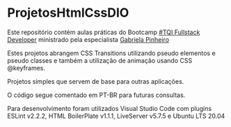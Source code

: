 # ProjetosHtmlCssDIO

Este repositório contém aulas práticas do Bootcamp [#TQI Fullstack Developer](https://web.dio.me/track/tqi-fullstack-developer) ministrado pela especialista [Gabriela Pinheiro](https://github.com/SpruceGabriela)

Estes projetos abrangem CSS Transitions utilizando pseudo elementos e pseudo classes e também a utilização de animação usando CSS @keyframes.

Projetos simples que servem de base para outras aplicações. 

O código segue comentado em PT-BR para futuras consultas.

Para desenvolvimento foram utilizados Visual Studio Code com plugins ESLint v2.2.2, HTML BoilerPlate v1.1.1, LiveServer v5.7.5 e Ubuntu LTS 20.04
